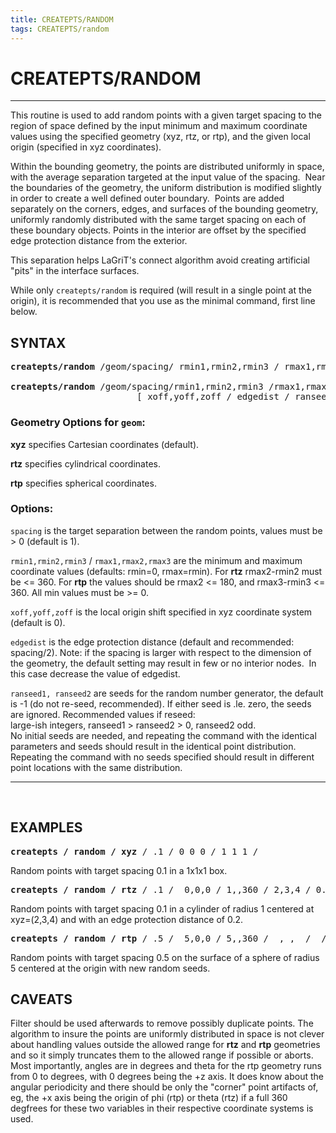 ```yaml
---
title: CREATEPTS/RANDOM
tags: CREATEPTS/random 
---
```



# CREATEPTS/RANDOM


--------------------


This routine is used to add random points with a given target spacing to the region of space defined by the input minimum and
maximum coordinate values using the specified geometry (xyz, rtz, or rtp), and the given local origin (specified in xyz coordinates).

Within the bounding geometry, the points are distributed uniformly in space, with the average separation targeted at the input value of
the spacing.  Near the boundaries of the geometry, the uniform distribution is modified slightly in order to create a well defined
outer boundary.  Points are added separately on the corners, edges, and surfaces of the bounding geometry, uniformly randomly
distributed with the same target spacing on each of these boundary objects. Points in the interior are offset by the specified edge
protection distance from the exterior.  

This separation helps LaGriT's connect algorithm avoid creating artificial "pits" in the interface surfaces.

While only `createpts/random` is required (will result in a single point at the origin), it is recommended that you use as the minimal command, first line below.


## SYNTAX

<pre>
<b>createpts/random</b> /geom/spacing/ rmin1,rmin2,rmin3 / rmax1,rmax2,rmax3 

<b>createpts/random</b> /geom/spacing/rmin1,rmin2,rmin3 /rmax1,rmax2,rmax3 / &
                        [ xoff,yoff,zoff / edgedist / ranseed1,ranseed2 ]
</pre>


### Geometry Options for `geom`:

 
  **xyz** specifies Cartesian coordinates (default).

  **rtz** specifies cylindrical coordinates.

  **rtp** specifies spherical coordinates.

 
###  Options:

`spacing` is the target separation between the random points, values must be &gt; 0 (default is 1).

 
`rmin1,rmin2,rmin3` / `rmax1,rmax2,rmax3` are the minimum and maximum coordinate values (defaults: rmin=0, rmax=rmin).
For **rtz** rmax2-rmin2 must be  &lt;= 360. For **rtp** the values should be rmax2 &lt;= 180, and  rmax3-rmin3 &lt;= 360.
All min values must be &gt;= 0.


 
`xoff,yoff,zoff` is the local origin shift specified in xyz coordinate system (default is 0).

 
`edgedist` is the edge protection distance (default and recommended: spacing/2).
Note: if the spacing is larger with respect to the dimension of the geometry, the default setting may result in few or no interior
  nodes.  In this case decrease the value of edgedist.  


`ranseed1, ranseed2` are seeds for the random number generator, the  default is -1 (do not re-seed, recommended).  If either seed is .le. zero, the seeds are ignored.  Recommended values if reseed:
<br>
large-ish integers, ranseed1 > ranseed2 > 0, ranseed2 odd.
<br>
No initial seeds are needed, and repeating the command with the identical parameters and seeds should result
    in the identical point distribution. Repeating the command with no seeds specified should result in
    different point locations with the same distribution.  


<hr>   

## EXAMPLES

<pre>
<b>createpts / random / xyz</b> / .1 / 0 0 0 / 1 1 1 /
</pre>

Random points with target spacing 0.1 in a 1x1x1 box.
 
<pre>
<b>createpts / random / rtz</b> / .1 /  0,0,0 / 1,,360 / 2,3,4 / 0.2
</pre>

Random points with target spacing 0.1 in a cylinder of radius 1 centered
at xyz=(2,3,4) and with an edge protection distance of 0.2.
 
<pre>
<b>createpts / random / rtp</b> / .5 /  5,0,0 / 5,,360 /  , ,  /  / 98765 4321/
</pre>

Random points with target spacing 0.5 on the surface of a sphere of radius 5
centered at the origin with new random seeds.

## CAVEATS

Filter should be used afterwards to remove possibly duplicate
points. The algorithm to insure the points are uniformly distributed
in space is not clever about handling values outside the allowed
range for **rtz** and **rtp** geometries and so it simply truncates
them to the allowed range if possible or aborts. Most importantly,
angles are in degrees and theta for the rtp geometry runs from 0 to
 degrees, with 0 degrees being the +z axis. It does know about
the angular periodicity and there should be only the "corner" point
artifacts of, eg, the +x axis being the origin of phi (rtp) or theta
(rtz) if a full 360 degfrees for these two variables in their
respective coordinate systems is used.
